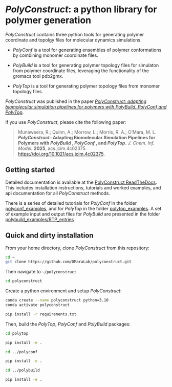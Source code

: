 # *PolyConstruct*: a python library for polymer generation

*PolyConstruct* contains three python tools for generating polymer coordinate and topolgy files for molecular dynamics simulations.  

* *PolyConf* is a tool for generating ensembles of polymer conformations by combining monomer coordinate files.

* *PolyBuild* is a tool for generating polymer topology files for simulaton from polymer coordinate files, leveraging the functionality of the gromacs tool pdb2gmx.

* *PolyTop* is a tool for generating polymer topology files from monomer topology files.

*PolyConstruct* was published in the paper [*PolyConstruct: adapting biomolecular simulation pipelines for polymers with PolyBuild, PolyConf and PolyTop*](https://doi.org/10.1021/acs.jcim.4c02375).

If you use *PolyConstruct*, please cite the following paper:

> Munaweera, R.; Quinn, A.; Morrow, L.; Morris, R. A.; O’Mara, M. L. ***PolyConstruct* : Adapting Biomolecular Simulation Pipelines for Polymers with *PolyBuild* , *PolyConf* , and *PolyTop*.** *J. Chem. Inf. Model.* **2025**, acs.jcim.4c02375. https://doi.org/10.1021/acs.jcim.4c02375.


## Getting started

Detailed documentation is available at the [PolyConstruct ReadTheDocs](https://polyconstruct.readthedocs.io/en/latest/index.html).  This includes installation instructions, tutorials and worked examples, and api documentation for all *PolyConstruct* methods.

There is a series of detailed tutorials for *PolyConf* in the folder [polyconf_examples](https://github.com/OMaraLab/polyconstruct/tree/main/polyconf_examples), and for *PolyTop* in the folder [polytop_examples](https://github.com/OMaraLab/polyconstruct/tree/main/polytop_examples).  A set of example input and output files for *PolyBuild* are presented in the folder [polybuild_examples/RTP_entries](https://github.com/OMaraLab/polyconstruct/tree/main/polybuild_examples/RTP_entries)

## Quick and dirty installation

From your home directory, clone *PolyConstruct* from this repository:

```bash
cd ~
git clone https://github.com/OMaraLab/polyconstruct.git
```

Then navigate to `~/polyconstruct`

```bash
cd polyconstruct
```

Create a python environment and setup *PolyConstruct*:

```bash
conda create --name polyconstruct python=3.10
conda activate polyconstruct

pip install -r requirements.txt
```

Then, build the *PolyTop*, *PolyConf* and *PolyBuild* packages:

```bash
cd polytop

pip install -e .

cd ../polyconf

pip install -e .

cd ../polybuild

pip install -e .
```
